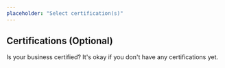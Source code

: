 ```yaml
---
placeholder: "Select certification(s)"
---
```


## Certifications (Optional)

Is your business certified? It's okay if you don't have any certifications yet.
